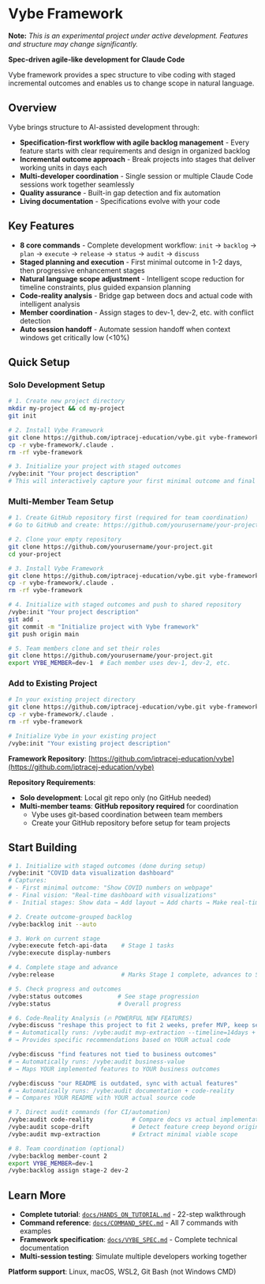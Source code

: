 # Vybe Framework

**Note:** *This is an experimental project under active development. Features and structure may change significantly.*

**Spec-driven agile-like development for Claude Code**

Vybe framework provides a spec structure to vibe coding with staged incremental outcomes and enables us to change scope in natural language.

## Overview

Vybe brings structure to AI-assisted development through:
- **Specification-first workflow with agile backlog management** - Every feature starts with clear requirements and design in organized backlog
- **Incremental outcome approach** - Break projects into stages that deliver working units in days each
- **Multi-developer coordination** - Single session or multiple Claude Code sessions work together seamlessly  
- **Quality assurance** - Built-in gap detection and fix automation
- **Living documentation** - Specifications evolve with your code

## Key Features

- **8 core commands** - Complete development workflow: `init` → `backlog` → `plan` → `execute` → `release` → `status` → `audit` → `discuss`
- **Staged planning and execution** - First minimal outcome in 1-2 days, then progressive enhancement stages
- **Natural language scope adjustment** - Intelligent scope reduction for timeline constraints, plus guided expansion planning
- **Code-reality analysis** - Bridge gap between docs and actual code with intelligent analysis
- **Member coordination** - Assign stages to dev-1, dev-2, etc. with conflict detection
- **Auto session handoff** - Automate session handoff when context windows get critically low  (<10%)

## Quick Setup

### Solo Development Setup
```bash
# 1. Create new project directory
mkdir my-project && cd my-project
git init

# 2. Install Vybe Framework
git clone https://github.com/iptracej-education/vybe.git vybe-framework
cp -r vybe-framework/.claude .
rm -rf vybe-framework

# 3. Initialize your project with staged outcomes
/vybe:init "Your project description"
# This will interactively capture your first minimal outcome and final vision
```

### Multi-Member Team Setup
```bash
# 1. Create GitHub repository first (required for team coordination)
# Go to GitHub and create: https://github.com/yourusername/your-project

# 2. Clone your empty repository
git clone https://github.com/yourusername/your-project.git
cd your-project

# 3. Install Vybe Framework
git clone https://github.com/iptracej-education/vybe.git vybe-framework
cp -r vybe-framework/.claude .
rm -rf vybe-framework

# 4. Initialize with staged outcomes and push to shared repository
/vybe:init "Your project description"
git add .
git commit -m "Initialize project with Vybe framework"
git push origin main

# 5. Team members clone and set their roles
git clone https://github.com/yourusername/your-project.git
export VYBE_MEMBER=dev-1  # Each member uses dev-1, dev-2, etc.
```

### Add to Existing Project
```bash
# In your existing project directory
git clone https://github.com/iptracej-education/vybe.git vybe-framework
cp -r vybe-framework/.claude .
rm -rf vybe-framework

# Initialize Vybe in your existing project
/vybe:init "Your existing project description"
```

**Framework Repository**: [https://github.com/iptracej-education/vybe](https://github.com/iptracej-education/vybe)

**Repository Requirements**:
- **Solo development**: Local git repo only (no GitHub needed)
- **Multi-member teams**: **GitHub repository required** for coordination
  - Vybe uses git-based coordination between team members
  - Create your GitHub repository before setup for team projects

## Start Building

```bash
# 1. Initialize with staged outcomes (done during setup)
/vybe:init "COVID data visualization dashboard"
# Captures: 
# - First minimal outcome: "Show COVID numbers on webpage"
# - Final vision: "Real-time dashboard with visualizations"
# - Initial stages: Show data → Add layout → Add charts → Make real-time

# 2. Create outcome-grouped backlog
/vybe:backlog init --auto

# 3. Work on current stage
/vybe:execute fetch-api-data    # Stage 1 tasks
/vybe:execute display-numbers

# 4. Complete stage and advance
/vybe:release                   # Marks Stage 1 complete, advances to Stage 2

# 5. Check progress and outcomes
/vybe:status outcomes          # See stage progression
/vybe:status                   # Overall progress

# 6. Code-Reality Analysis (🔥 POWERFUL NEW FEATURES)
/vybe:discuss "reshape this project to fit 2 weeks, prefer MVP, keep security"
# → Automatically runs: /vybe:audit mvp-extraction --timeline=14days + scope-drift
# → Provides specific recommendations based on YOUR actual code

/vybe:discuss "find features not tied to business outcomes"  
# → Automatically runs: /vybe:audit business-value
# → Maps YOUR implemented features to YOUR business outcomes

/vybe:discuss "our README is outdated, sync with actual features"
# → Automatically runs: /vybe:audit documentation + code-reality
# → Compares YOUR README with YOUR actual source code

# 7. Direct audit commands (for CI/automation)
/vybe:audit code-reality           # Compare docs vs actual implementation
/vybe:audit scope-drift            # Detect feature creep beyond original vision
/vybe:audit mvp-extraction         # Extract minimal viable scope

# 8. Team coordination (optional)
/vybe:backlog member-count 2
export VYBE_MEMBER=dev-1
/vybe:backlog assign stage-2 dev-2
```

## Learn More

- **Complete tutorial**: [`docs/HANDS_ON_TUTORIAL.md`](https://github.com/iptracej-education/vybe/blob/main/docs/HANDS_ON_TUTORIAL.md) - 22-step walkthrough
- **Command reference**: [`docs/COMMAND_SPEC.md`](https://github.com/iptracej-education/vybe/blob/main/docs/COMMAND_SPEC.md) - All 7 commands with examples
- **Framework specification**: [`docs/VYBE_SPEC.md`](https://github.com/iptracej-education/vybe/blob/main/docs/VYBE_SPEC.md) - Complete technical documentation
- **Multi-session testing**: Simulate multiple developers working together

**Platform support**: Linux, macOS, WSL2, Git Bash (not Windows CMD)

